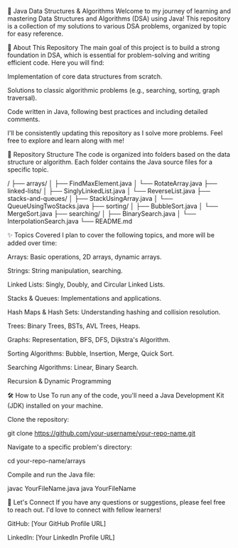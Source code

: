 🚀 Java Data Structures & Algorithms
Welcome to my journey of learning and mastering Data Structures and Algorithms (DSA) using Java! This repository is a collection of my solutions to various DSA problems, organized by topic for easy reference.

🌟 About This Repository
The main goal of this project is to build a strong foundation in DSA, which is essential for problem-solving and writing efficient code. Here you will find:

Implementation of core data structures from scratch.

Solutions to classic algorithmic problems (e.g., searching, sorting, graph traversal).

Code written in Java, following best practices and including detailed comments.

I'll be consistently updating this repository as I solve more problems. Feel free to explore and learn along with me!

📂 Repository Structure
The code is organized into folders based on the data structure or algorithm. Each folder contains the Java source files for a specific topic.

/
├── arrays/
│ ├── FindMaxElement.java
│ └── RotateArray.java
├── linked-lists/
│ ├── SinglyLinkedList.java
│ └── ReverseList.java
├── stacks-and-queues/
│ ├── StackUsingArray.java
│ └── QueueUsingTwoStacks.java
├── sorting/
│ ├── BubbleSort.java
│ └── MergeSort.java
├── searching/
│ ├── BinarySearch.java
│ └── InterpolationSearch.java
└── README.md

✨ Topics Covered
I plan to cover the following topics, and more will be added over time:

Arrays: Basic operations, 2D arrays, dynamic arrays.

Strings: String manipulation, searching.

Linked Lists: Singly, Doubly, and Circular Linked Lists.

Stacks & Queues: Implementations and applications.

Hash Maps & Hash Sets: Understanding hashing and collision resolution.

Trees: Binary Trees, BSTs, AVL Trees, Heaps.

Graphs: Representation, BFS, DFS, Dijkstra's Algorithm.

Sorting Algorithms: Bubble, Insertion, Merge, Quick Sort.

Searching Algorithms: Linear, Binary Search.

Recursion & Dynamic Programming

🛠️ How to Use
To run any of the code, you'll need a Java Development Kit (JDK) installed on your machine.

Clone the repository:

git clone https://github.com/your-username/your-repo-name.git

Navigate to a specific problem's directory:

cd your-repo-name/arrays

Compile and run the Java file:

javac YourFileName.java
java YourFileName

🤝 Let's Connect
If you have any questions or suggestions, please feel free to reach out. I'd love to connect with fellow learners!

GitHub: [Your GitHub Profile URL]

LinkedIn: [Your LinkedIn Profile URL]
